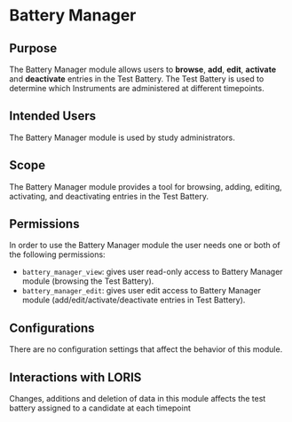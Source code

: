 # Battery Manager

## Purpose
The Battery Manager module allows users to **browse**, **add**, **edit**, **activate** and **deactivate** entries
in the Test Battery. The Test Battery is used to determine which Instruments are administered at different timepoints.

## Intended Users
The Battery Manager module is used by study administrators.

## Scope
The Battery Manager module provides a tool for browsing, adding, editing, activating, and deactivating entries in the
Test Battery.

## Permissions
In order to use the Battery Manager module the user needs one or both of the following permissions:
- `battery_manager_view`: gives user read-only access to Battery Manager module (browsing the Test Battery).
- `battery_manager_edit`: gives user edit access to Battery Manager module (add/edit/activate/deactivate entries in Test Battery).

## Configurations
There are no configuration settings that affect the behavior of this module.

## Interactions with LORIS
Changes, additions and deletion of data in this module affects the test battery assigned to a candidate at each timepoint

